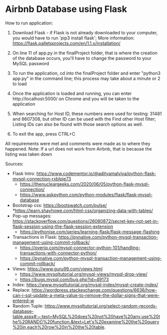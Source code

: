 # Airbnb Database using Flask

How to run application:
1. Download Flask - if Flask is not already downloaded to your computer, you would have to run 'pip3 install flask'; More information: https://flask.palletsprojects.com/en/1.1.x/installation/

2. On line 11 of app.py in the finalProject folder, that is where the creation of the database occurs, you'll have to change the password to your MySQL password 

3. To run the application, cd into the finalProject folder and enter "python3 app.py" in the command line; this process may take about a minute or 2 to load

4. Once the application is loaded and running, you can enter http://localhost:5000/ on Chrome and you will be taken to the application

5. When searching for Host ID, these numbers were used for testing: 31481 and 8607308, but other ID can be used with the Find other Host filter; Listing IDs can also be found with those search options as well.

6. To exit the app, press CTRL+C

All requirements were met and comments were made as to where they happened. 
Note: If a url does not work from Airbnb, that is because the listing was taken down

Sources:
* Flask Intro: https://www.codementor.io/@adityamalviya/python-flask-mysql-connection-rxblpje73
  * https://thenucleargeeks.com/2020/06/05/python-flask-mysql-connection/
  * https://www.askpython.com/python-modules/flask/flask-mysql-database
* Bootstrap css: https://bootswatch.com/pulse/
  *https://learn.shayhowe.com/html-css/organizing-data-with-tables/
* Pop-up messages: https://stackoverflow.com/questions/26080872/secret-key-not-set-in-flask-session-using-the-flask-session-extension
  * https://pythonise.com/series/learning-flask/flask-message-flashing
* Transactions in Flask: https://pynative.com/python-mysql-transaction-management-using-commit-rollback/
  * https://overiq.com/mysql-connector-python-101/handling-transactions-with-connector-python/
  * https://pynative.com/python-mysql-transaction-management-using-commit-rollback/
* Views: https://www.guru99.com/views.html
  * https://www.mysqltutorial.org/mysql-views/mysql-drop-view/
  * https://bugs.mysql.com/bug.php?id=49173
* Index: https://www.mysqltutorial.org/mysql-index/mysql-create-index/
* Replace: https://wordpress.stackexchange.com/questions/6636/how-can-i-sql-update-a-meta-value-to-remove-the-dollar-signs-that-were-entered-w
* Random Tuple: https://www.mysqltutorial.org/select-random-records-database-table.aspx#:~:text=MySQL%20does%20not%20have%20any,use%20the%20RAND()%20function.&text=Let's%20examine%20the%20query%20in,each%20row%20in%20the%20table.
